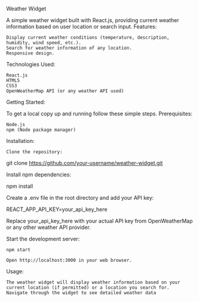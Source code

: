 Weather Widget

A simple weather widget built with React.js, providing current weather information based on user location or search input.
Features:

    Display current weather conditions (temperature, description, humidity, wind speed, etc.).
    Search for weather information of any location.
    Responsive design.

Technologies Used:

    React.js
    HTML5
    CSS3
    OpenWeatherMap API (or any weather API used)

Getting Started:

To get a local copy up and running follow these simple steps.
Prerequisites:

    Node.js
    npm (Node package manager)

Installation:

    Clone the repository:

    

git clone https://github.com/your-username/weather-widget.git

Install npm dependencies:



npm install

Create a .env file in the root directory and add your API key:



REACT_APP_API_KEY=your_api_key_here

Replace your_api_key_here with your actual API key from OpenWeatherMap or any other weather API provider.

Start the development server:



    npm start

    Open http://localhost:3000 in your web browser.

Usage:

    The weather widget will display weather information based on your current location (if permitted) or a location you search for.
    Navigate through the widget to see detailed weather data
